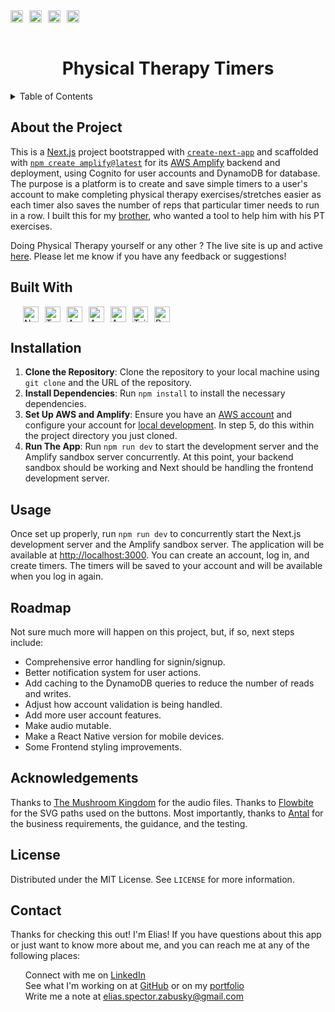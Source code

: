 <div style="display: flex; align-items: center; gap: 10px;">
  <a href="https://opensource.org/licenses/MIT">
    <img src="https://img.shields.io/badge/License-MIT-yellow.svg" alt="License: MIT" height="20">
  </a>
  <a href="https://github.com/ColdWeatherBoyy/pt-timer/graphs/contributors">
    <img src="https://img.shields.io/github/contributors/ColdWeatherBoyy/pt-timer.svg?style=for-the-badge" alt="Contributors" height="20">
  </a>
  <a href="https://github.com/ColdWeatherBoyy/pt-timer">
      <img src="https://img.shields.io/badge/GitHub-Repo-699897?logo=github" alt="Repo Size" height="20">
  </a>
  <a href="https://physicaltherapytimers.eliassz.com">
      <img src="https://img.shields.io/badge/Live-Site-72a1be" alt="Repo Size" height="20">
  </a>
</div>
<br />
<div style="text-align:center">
  <h1>Physical Therapy Timers</h1>
</div>

<details>
  <summary>Table of Contents</summary>
  <ol>
    <li><a href="#about-the-project">About The Project</a>
    <li><a href="#built-with">Built With</a></li>
    <li><a href="#installation">Installation</a></li>
    <li><a href="#usage">Usage</a></li>
    <li><a href="#acknowledgments">Acknowledgments</a></li>
    <li><a href="#roadmap">Roadmap</a></li>
    <li><a href="#license">License</a></li>
    <li><a href="#contact">Contact</a></li>
  </ol>
</details>

## About the Project

This is a <a href="https://nextjs.org/">Next.js</a> project bootstrapped with <a href="https://github.com/vercel/next.js/tree/canary/packages/create-next-app">`create-next-app`</a> and scaffolded with <a href="https://docs.amplify.aws/nextjs/start/manual-installation/">`npm create amplify@latest`</a> for its <a href="https://aws.amazon.com/amplify/">AWS Amplify</a> backend and deployment, using Cognito for user accounts and DynamoDB for database. The purpose is a platform is to create and save simple timers to a user's account to make completing physical therapy exercises/stretches easier as each timer also saves the number of reps that particular timer needs to run in a row. I built this for my <a href="https://www.github.com/antalsz">brother</a>, who wanted a tool to help him with his PT exercises.

Doing Physical Therapy yourself or any other ? The live site is up and active <a href="https://physicaltherapytimers.eliassz.com/">here</a>. Please let me know if you have any feedback or suggestions!

## Built With

<div style="display: flex; align-items: center; gap: 10px; flex-wrap: wrap; padding-left: 20px;">
  <img src="https://img.shields.io/badge/Next.js-000000?style=for-the-badge&logo=next.js&logoColor=white" alt="Next.js" height="25">
  <img src="https://img.shields.io/badge/TypeScript-007ACC?style=for-the-badge&logo=typescript&logoColor=white" alt="TypeScript" height="25">
  <img src="https://img.shields.io/badge/AWS_Amplify-FF9900?style=for-the-badge&logo=AWS-Amplify&logoColor=white" alt="AWS Amplify" height="25">
  <img src="https://img.shields.io/badge/AWS_Cognito-232F3E?style=for-the-badge&logo=Amazon-AWS&logoColor=white" alt="AWS Cognito" height="25">
  <img src="https://img.shields.io/badge/AWS_DynamoDB-4053D6?style=for-the-badge&logo=Amazon-DynamoDB&logoColor=white" alt="AWS DynamoDB" height="25">
  <img src="https://img.shields.io/badge/Tailwind_CSS-38B2AC?style=for-the-badge&logo=tailwind-css&logoColor=white" alt="Tailwind CSS" height="25">
  <img src="https://img.shields.io/badge/React-20232A?style=for-the-badge&logo=react&logoColor=61DAFB" alt="React" height="25">
</div>

## Installation

1. **Clone the Repository**: Clone the repository to your local machine using `git clone` and the URL of the repository.
2. **Install Dependencies**: Run `npm install` to install the necessary dependencies.
3. **Set Up AWS and Amplify**: Ensure you have an [AWS account](https://aws.amazon.com/) and configure your account for [local development](https://docs.amplify.aws/nextjs/start/account-setup/). In step 5, do this within the project directory you just cloned.
4. **Run The App**: Run `npm run dev` to start the development server and the Amplify sandbox server concurrently. At this point, your backend sandbox should be working and Next should be handling the frontend development server.

## Usage

Once set up properly, run `npm run dev` to concurrently start the Next.js development server and the Amplify sandbox server. The application will be available at [http://localhost:3000](http://localhost:3000). You can create an account, log in, and create timers. The timers will be saved to your account and will be available when you log in again.

## Roadmap

Not sure much more will happen on this project, but, if so, next steps include:

- Comprehensive error handling for signin/signup.
- Better notification system for user actions.
- Add caching to the DynamoDB queries to reduce the number of reads and writes.
- Adjust how account validation is being handled.
- Add more user account features.
- Make audio mutable.
- Make a React Native version for mobile devices.
- Some Frontend styling improvements.

## Acknowledgements

Thanks to [The Mushroom Kingdom](https://themushroomkingdom.net) for the audio files. Thanks to [Flowbite](https://flowbite.com/) for the SVG paths used on the buttons. Most importantly, thanks to [Antal](https://www.github.com/antalsz) for the business requirements, the guidance, and the testing.

## License

Distributed under the MIT License. See `LICENSE` for more information.

## Contact

<div>
Thanks for checking this out! I'm Elias! If you have questions about this app or just want to know more about me, and you can reach me at any of the following places:
<ul style="list-style: none">
<li>Connect with me on <a href="https://www.linkedin.com/in/elias-sz/">LinkedIn</a></li>
<li>See what I'm working on at <a href="https://www.github.com/ColdWeatherBoyy">GitHub</a> or on my <a href="https://www.eliassz.com">portfolio</a></li>
<li>Write me a note at <a href="mailto:elias.spector.zabusky@gmail.com">elias.spector.zabusky@gmail.com</a></li>
</div>
